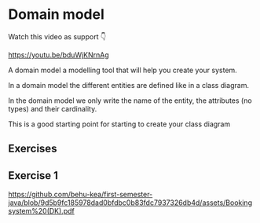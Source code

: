 # Domain model

Watch this video as support 👇

https://youtu.be/bduWjKNrnAg



A domain model a modelling tool that will help you create your system. 

In a domain model the different entities are defined like in a class diagram. 

In the domain model we only write the name of the entity, the attributes (no types) and their cardinality. 

This is a good starting point for starting to create your class diagram



## Exercises



## Exercise 1

https://github.com/behu-kea/first-semester-java/blob/9d5b9fc185978dad0bfdbc0b83fdc7937326db4d/assets/Bookingsystem%20(DK).pdf